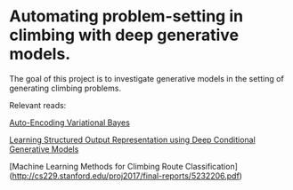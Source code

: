 # Automating problem-setting in climbing with deep generative models.

The goal of this project is to investigate generative models in the setting of generating climbing problems.

Relevant reads: 

[Auto-Encoding Variational Bayes](https://arxiv.org/abs/1312.6114)

[Learning Structured Output Representation using Deep Conditional Generative Models](https://papers.nips.cc/paper/5775-learning-structured-output-representation-using-deep-conditional-generative-models)

[Machine Learning Methods for Climbing Route Classification] (http://cs229.stanford.edu/proj2017/final-reports/5232206.pdf)


